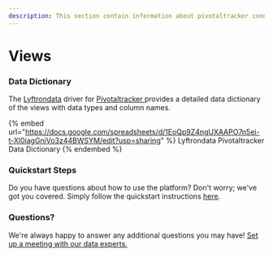 ```yaml
---
description: This section contain information about pivotaltracker connector views information
---
```


# Views

### Data Dictionary

The [Lyftrondata](https://www.lyftrondata.com/) driver for [Pivotaltracker](https://www.lyftrondata.com/integration/Pivotaltracker/)[ ](https://www.lyftrondata.com/integration/pivotaltracker/)provides a detailed data dictionary of the views with data types and column names.

{% embed url="https://docs.google.com/spreadsheets/d/1EoQp9Z4ngUXAAPO7n5ei-t-Xl0iagGniVo3z44BWSYM/edit?usp=sharing" %}
Lyftrondata Pivotaltracker Data Dictionary
{% endembed %}

### Quickstart Steps

Do you have questions about how to use the platform? Don't worry; we've got you covered. Simply follow the quickstart instructions [here](../../../../quickstart-steps.md).

### Questions? <a href="#questions" id="questions"></a>

We're always happy to answer any additional questions you may have! [Set up a meeting with our data experts.](https://www.lyftrondata.com/book-a-meeting/)


